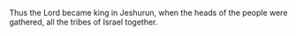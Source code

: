 Thus the Lord became king in Jeshurun, when the heads of the people were gathered, all the tribes of Israel together.
